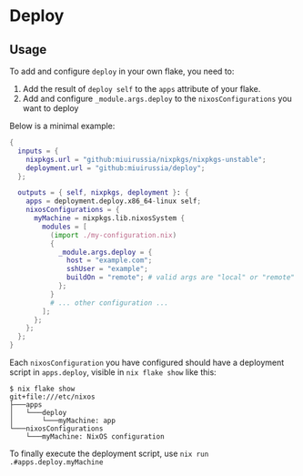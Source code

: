 # Deploy

## Usage

To add and configure `deploy` in your own flake, you need to:

1. Add the result of `deploy self` to the `apps` attribute of your flake.
2. Add and configure `_module.args.deploy` to the `nixosConfigurations` you want to deploy

Below is a minimal example:

```nix
{
  inputs = {
    nixpkgs.url = "github:miuirussia/nixpkgs/nixpkgs-unstable";
    deployment.url = "github:miuirussia/deploy";
  };

  outputs = { self, nixpkgs, deployment }: {
    apps = deployment.deploy.x86_64-linux self;
    nixosConfigurations = {
      myMachine = nixpkgs.lib.nixosSystem {
        modules = [
          (import ./my-configuration.nix)
          {
            _module.args.deploy = {
              host = "example.com";
              sshUser = "example";
              buildOn = "remote"; # valid args are "local" or "remote"
            };
          }
          # ... other configuration ...
        ];
      };
    };
  };
}
```

Each `nixosConfiguration` you have configured should have a deployment script in
`apps.deploy`, visible in `nix flake show` like this:

```
$ nix flake show 
git+file:///etc/nixos
├───apps
│   └───deploy
│       └───myMachine: app
└───nixosConfigurations
    └───myMachine: NixOS configuration
```

To finally execute the deployment script, use `nix run .#apps.deploy.myMachine`
